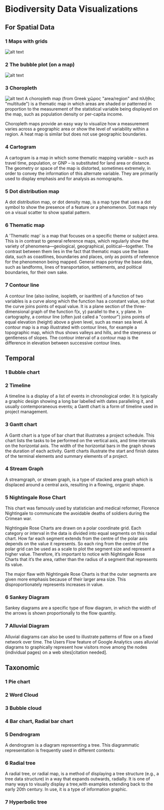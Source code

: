 # Biodiversity Data Visualizations
## For Spatial Data
### 1 Maps with grids
![alt text](https://www.r-graph-gallery.com/wp-content/uploads/2016/07/178_Map_with_grid_cartography_package.png")
### 2 The bubble plot (on a map)
![alt text](geog.uoregon.edu/bartlein/courses/geog495/lec06_files/figure-html/map7-1.png")
### 3 Choropleth
![alt text](geog.uoregon.edu/bartlein/courses/geog495/lec06_files/figure-html/map7-1.png")
A choropleth map (from Greek χῶρος "area/region" and πλῆθος "multitude") is a thematic map in which areas are shaded or patterned in proportion to the measurement of the statistical variable being displayed on the map, such as population density or per-capita income.

Choropleth maps provide an easy way to visualize how a measurement varies across a geographic area or show the level of variability within a region. A heat map is similar but does not use geographic boundaries.

### 4 Cartogram
A cartogram is a map in which some thematic mapping variable – such as travel time, population, or GNP – is substituted for land area or distance. The geometry or space of the map is distorted, sometimes extremely, in order to convey the information of this alternate variable. They are primarily used to display emphasis and for analysis as nomographs.
### 5 Dot distribution map
A dot distribution map, or dot density map, is a map type that uses a dot symbol to show the presence of a feature or a phenomenon. Dot maps rely on a visual scatter to show spatial pattern.
### 6 Thematic map
A 'Thematic map' is a map that focuses on a specific theme or subject area. This is in contrast to general reference maps, which regularly show the variety of phenomena—geological, geographical, political—together. The contrast between them lies in the fact that thematic maps use the base data, such as coastlines, boundaries and places, only as points of reference for the phenomenon being mapped. General maps portray the base data, such as landforms, lines of transportation, settlements, and political boundaries, for their own sake.

### 7 Contour line
A contour line (also isoline, isopleth, or isarithm) of a function of two variables is a curve along which the function has a constant value, so that the curve joins points of equal value. It is a plane section of the three-dimensional graph of the function f(x, y) parallel to the x, y plane. In cartography, a contour line (often just called a "contour") joins points of equal elevation (height) above a given level, such as mean sea level. A contour map is a map illustrated with contour lines, for example a topographic map, which thus shows valleys and hills, and the steepness or gentleness of slopes. The contour interval of a contour map is the difference in elevation between successive contour lines.

## Temporal
### 1 Bubble chart
### 2 Timeline
A timeline is a display of a list of events in chronological order. It is typically a graphic design showing a long bar labelled with dates paralleling it, and usually contemporaneous events; a Gantt chart is a form of timeline used in project management.
### 3 Gantt chart
A Gantt chart is a type of bar chart that illustrates a project schedule. This chart lists the tasks to be performed on the vertical axis, and time intervals on the horizontal axis. The width of the horizontal bars in the graph shows the duration of each activity. Gantt charts illustrate the start and finish dates of the terminal elements and summary elements of a project.

### 4 Stream Graph
A streamgraph, or stream graph, is a type of stacked area graph which is displaced around a central axis, resulting in a flowing, organic shape.

### 5 Nightingale Rose Chart
This chart was famously used by statistician and medical reformer, Florence Nightingale to communicate the avoidable deaths of soldiers during the Crimean war.

Nightingale Rose Charts are drawn on a polar coordinate grid. Each category or interval in the data is divided into equal segments on this radial chart. How far each segment extends from the centre of the polar axis depends on the value it represents. So each ring from the centre of the polar grid can be used as a scale to plot the segment size and represent a higher value. Therefore, it’s important to notice with Nightingale Rose Charts that it’s the area, rather than the radius of a segment that represents its value.

The major flaw with Nightingale Rose Charts is that the outer segments are given more emphasis because of their larger area size. This disproportionately represents increases in value.
### 6 Sankey Diagram
Sankey diagrams are a specific type of flow diagram, in which the width of the arrows is shown proportionally to the flow quantity.
### 7 Alluvial Diagram
Alluvial diagrams can also be used to illustrate patterns of flow on a fixed network over time. The Users Flow feature of Google Analytics uses alluvial diagrams to graphically represent how visitors move among the nodes (individual pages) on a web sites[citation needed].

## Taxonomic
### 1 Pie chart
### 2 Word Cloud
### 3 Bubble cloud
### 4 Bar chart, Radial bar chart
### 5 Dendrogram
A dendrogram is a diagram representing a tree. This diagrammatic representation is frequently used in different contexts:
### 6 Radial tree
A radial tree, or radial map, is a method of displaying a tree structure (e.g., a tree data structure) in a way that expands outwards, radially. It is one of many ways to visually display a tree,with examples extending back to the early 20th century. In use, it is a type of information graphic.
### 7 Hyperbolic tree



